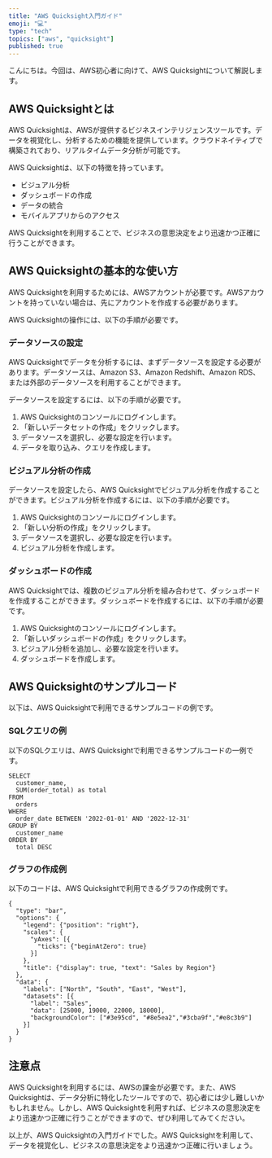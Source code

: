 ```yaml
---
title: "AWS Quicksight入門ガイド"
emoji: "💻"
type: "tech"
topics: ["aws", "quicksight"]
published: true
---
```


こんにちは。今回は、AWS初心者に向けて、AWS Quicksightについて解説します。

## AWS Quicksightとは

AWS Quicksightは、AWSが提供するビジネスインテリジェンスツールです。データを視覚化し、分析するための機能を提供しています。クラウドネイティブで構築されており、リアルタイムデータ分析が可能です。

AWS Quicksightは、以下の特徴を持っています。

- ビジュアル分析
- ダッシュボードの作成
- データの統合
- モバイルアプリからのアクセス

AWS Quicksightを利用することで、ビジネスの意思決定をより迅速かつ正確に行うことができます。

## AWS Quicksightの基本的な使い方

AWS Quicksightを利用するためには、AWSアカウントが必要です。AWSアカウントを持っていない場合は、先にアカウントを作成する必要があります。

AWS Quicksightの操作には、以下の手順が必要です。

### データソースの設定

AWS Quicksightでデータを分析するには、まずデータソースを設定する必要があります。データソースは、Amazon S3、Amazon Redshift、Amazon RDS、または外部のデータソースを利用することができます。

データソースを設定するには、以下の手順が必要です。

1. AWS Quicksightのコンソールにログインします。
2. 「新しいデータセットの作成」をクリックします。
3. データソースを選択し、必要な設定を行います。
4. データを取り込み、クエリを作成します。

### ビジュアル分析の作成

データソースを設定したら、AWS Quicksightでビジュアル分析を作成することができます。ビジュアル分析を作成するには、以下の手順が必要です。

1. AWS Quicksightのコンソールにログインします。
2. 「新しい分析の作成」をクリックします。
3. データソースを選択し、必要な設定を行います。
4. ビジュアル分析を作成します。

### ダッシュボードの作成

AWS Quicksightでは、複数のビジュアル分析を組み合わせて、ダッシュボードを作成することができます。ダッシュボードを作成するには、以下の手順が必要です。

1. AWS Quicksightのコンソールにログインします。
2. 「新しいダッシュボードの作成」をクリックします。
3. ビジュアル分析を追加し、必要な設定を行います。
4. ダッシュボードを作成します。

## AWS Quicksightのサンプルコード

以下は、AWS Quicksightで利用できるサンプルコードの例です。

### SQLクエリの例

以下のSQLクエリは、AWS Quicksightで利用できるサンプルコードの一例です。

```
SELECT
  customer_name,
  SUM(order_total) as total
FROM
  orders
WHERE
  order_date BETWEEN '2022-01-01' AND '2022-12-31'
GROUP BY
  customer_name
ORDER BY
  total DESC
```

### グラフの作成例

以下のコードは、AWS Quicksightで利用できるグラフの作成例です。

```
{
  "type": "bar",
  "options": {
    "legend": {"position": "right"},
    "scales": {
      "yAxes": [{
        "ticks": {"beginAtZero": true}
      }]
    },
    "title": {"display": true, "text": "Sales by Region"}
  },
  "data": {
    "labels": ["North", "South", "East", "West"],
    "datasets": [{
      "label": "Sales",
      "data": [25000, 19000, 22000, 18000],
      "backgroundColor": ["#3e95cd", "#8e5ea2","#3cba9f","#e8c3b9"]
    }]
  }
}
```

## 注意点

AWS Quicksightを利用するには、AWSの課金が必要です。また、AWS Quicksightは、データ分析に特化したツールですので、初心者には少し難しいかもしれません。しかし、AWS Quicksightを利用すれば、ビジネスの意思決定をより迅速かつ正確に行うことができますので、ぜひ利用してみてください。

以上が、AWS Quicksightの入門ガイドでした。AWS Quicksightを利用して、データを視覚化し、ビジネスの意思決定をより迅速かつ正確に行いましょう。
